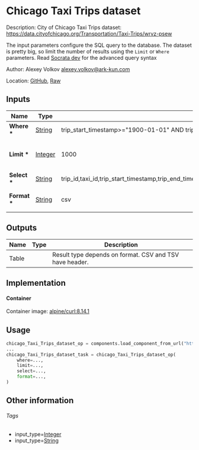 <!-- BEGIN_GENERATED_CONTENT -->
# Chicago Taxi Trips dataset

Description: City of Chicago Taxi Trips dataset: https://data.cityofchicago.org/Transportation/Taxi-Trips/wrvz-psew

The input parameters configure the SQL query to the database.
The dataset is pretty big, so limit the number of results using the `Limit` or `Where` parameters.
Read [Socrata dev](https://dev.socrata.com/docs/queries/) for the advanced query syntax

Author: Alexey Volkov <alexey.volkov@ark-kun.com>

Location: [GitHub](https://github.com/Ark-kun/pipeline_components/blob/master/components/datasets/Chicago_Taxi_Trips/component.yaml), [Raw](https://raw.githubusercontent.com/Ark-kun/pipeline_components/master/components/datasets/Chicago_Taxi_Trips/component.yaml)

## Inputs

|Name|Type|Default|Description|
|-|-|-|-|
|**Where** **\***|[String]|trip_start_timestamp>="1900-01-01" AND trip_start_timestamp<"2100-01-01"||
|**Limit** **\***|[Integer]|1000|Number of rows to return. The rows are randomly sampled.|
|**Select** **\***|[String]|trip_id,taxi_id,trip_start_timestamp,trip_end_timestamp,trip_seconds,trip_miles,pickup_census_tract,dropoff_census_tract,pickup_community_area,dropoff_community_area,fare,tips,tolls,extras,trip_total,payment_type,company,pickup_centroid_latitude,pickup_centroid_longitude,pickup_centroid_location,dropoff_centroid_latitude,dropoff_centroid_longitude,dropoff_centroid_location||
|**Format** **\***|[String]|csv|Output data format. Supports csv,tsv,cml,rdf,json|

## Outputs

|Name|Type|Description|
|-|-|-|
|Table||Result type depends on format. CSV and TSV have header.|

## Implementation

#### Container

Container image: [alpine/curl:8.14.1](https://hub.docker.com/r/alpine/curl/8.14.1)

## Usage

```python
chicago_Taxi_Trips_dataset_op = components.load_component_from_url("https://raw.githubusercontent.com/Ark-kun/pipeline_components/master/components/datasets/Chicago_Taxi_Trips/component.yaml")
...
chicago_Taxi_Trips_dataset_task = chicago_Taxi_Trips_dataset_op(
    where=...,
    limit=...,
    select=...,
    format=...,
)
```

## Other information

###### Tags

* input_type=[Integer]
* input_type=[String]

[Integer]: https://github.com/Ark-kun/pipeline_components/tree/master/types/Integer
[String]: https://github.com/Ark-kun/pipeline_components/tree/master/types/String
<!-- END_GENERATED_CONTENT -->

